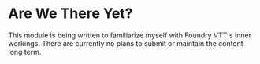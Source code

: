 # Are We There Yet?

This module is being written to familiarize myself with Foundry VTT's inner workings.  There are currently no plans to submit or maintain the content long term.
